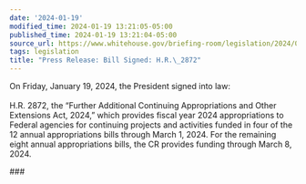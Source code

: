 ```yaml
---
date: '2024-01-19'
modified_time: 2024-01-19 13:21:05-05:00
published_time: 2024-01-19 13:21:04-05:00
source_url: https://www.whitehouse.gov/briefing-room/legislation/2024/01/19/press-release-bill-signed-h-r-2872/
tags: legislation
title: "Press Release: Bill Signed: H.R.\_2872"
---
```

 
On Friday, January 19, 2024, the President signed into law:  
   
H.R. 2872, the “Further Additional Continuing Appropriations and Other
Extensions Act, 2024,” which provides fiscal year 2024 appropriations to
Federal agencies for continuing projects and activities funded in four
of the 12 annual appropriations bills through March 1, 2024. For the
remaining eight annual appropriations bills, the CR provides funding
through March 8, 2024.

\###
